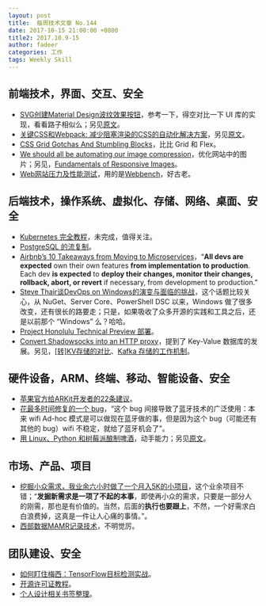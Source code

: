```yaml
---
layout: post
title:  每周技术文章 No.144
date: 2017-10-15 21:00:00 +0800
title2: 2017.10.9-15
author: fadeer
categories: 工作
tags: Weekly Skill
---
```


前端技术，界面、交互、安全
----
* [SVG创建Material Design波纹效果按钮](http://www.codeceo.com/article/svg-material-design-ripple-button.html)，参考一下，得空对比一下 UI 库的实现，看看路子相似么；另见[原文](https://tympanus.net/codrops/2015/09/14/creating-material-design-ripple-effects-svg/)。
* [关键CSS和Webpack: 减少阻塞渲染的CSS的自动化解决方案](https://segmentfault.com/a/1190000011503284)，另见[原文](https://vuejsdevelopers.com/2017/07/24/critical-css-webpack)。
* [CSS Grid Gotchas And Stumbling Blocks](https://www.smashingmagazine.com/2017/09/css-grid-gotchas-stumbling-blocks/)，比比 Grid 和 Flex。
* [We should all be automating our image compression](https://images.guide/)，优化网站中的图片；另见，[Fundamentals of Responsive Images](https://www.lullabot.com/articles/fundamentals-of-responsive-images)。
* [Web网站压力及性能测试](https://segmentfault.com/a/1190000011469759)，用的是[Webbench](http://home.tiscali.cz/~cz210552/webbench.html)，好古老。

后端技术，操作系统、虚拟化、存储、网络、桌面、安全
----
* [Kubernetes 完全教程](https://github.com/jolestar/kubernetes-complete-course)，未完成，值得关注。
* [PostgreSQL 的流复制](https://addops.cn/post/stream-replication-in-postgresql.html)。
* [Airbnb’s 10 Takeaways from Moving to Microservices](https://thenewstack.io/airbnbs-10-takeaways-moving-microservices)，“**All devs are expected** own their own features **from implementation to production**. Each dev **is expected** to **deploy their changes, monitor their changes, rollback, abort, or revert** if necessary, from development to production.”
* [Steve Thair谈DevOps on Windows的演变与面临的挑战](http://www.infoq.com/cn/articles/qa-steve-thair-devops-windows)，这个话题比较关心，从 NuGet、Server Core、PowerShell DSC 以来，Windows 做了很多改变，还有很长的路要走；只是，如果吸收了众多开源的实践和工具之后，还是以前那个 “Windows” 么？哈哈。
* [Project Honolulu Technical Preview 部署](http://goxia.maytide.net/read.php/1855.htm)。
* [Convert Shadowsocks into an HTTP proxy](http://colobu.com/2017/10/11/badger-a-performant-k-v-store/)，提到了 Key-Value 数据库的发展。另见，[[转]KV存储的对比](http://colobu.com/2017/10/10/comparision-of-kv-datastore/)、[Kafka 存储的工作机制](http://colobu.com/2017/10/12/How-Kafka%E2%80%99s-Storage-Internals-Work/)。

硬件设备，ARM、终端、移动、智能设备、安全
----
* [苹果官方给ARKit开发者的22条建议](https://www.leiphone.com/news/201710/M1JbWTwtBDE2HF7r.html)。
* [花最多时间修复的一个 bug](https://wanqu.co/a/5762/2017-10-11-andrew-mcgregors-answer-to-what-is-the-longest-amount-of-time-you-spent-fighting-a-code-bug.html)，“这个 bug 间接导致了蓝牙技术的广泛使用：本来 wifi Ad-hoc 模式是可以做现在蓝牙做的事，但是因为这个 bug（可能还有其他的 bug）wifi 不稳定，就给了蓝牙机会了”。
* [用 Linux、Python 和树莓派酿制啤酒](http://blog.jobbole.com/112617/)，动手能力；另见[原文](https://opensource.com/article/17/7/brewing-beer-python-and-raspberry-pi)。

市场、产品、项目
----
<!--preview-end-->
* [挖掘小众需求，我业余六小时做了一个月入5K的小项目](http://www.wdk.pw/1341.html)，这个业余项目不错；“**发掘新需求是一项了不起的本事**，即使再小众的需求，只要是一部分人的刚需，那也是有价值的。当然，后面的**执行也要跟上**，不然，一个好需求白白浪费掉，这真是一件让人心痛的事情。”。
* [西部数据MAMR记录技术](http://www.evolife.cn/computer/106205.html)，不明觉厉。

团队建设、安全
----
* [如何盯住梅西：TensorFlow目标检测实战](https://www.jiqizhixin.com/articles/2017-10-13-2)。
* [开源许可证教程](http://www.ruanyifeng.com/blog/2017/10/open-source-license-tutorial.html)。
* [个人设计相关书签整理](https://design.moe/2017/10/08/bookmarks-of-design/)。





